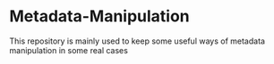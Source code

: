 # Metadata-Manipulation
This repository is mainly used to keep some useful ways of metadata manipulation in some real cases


